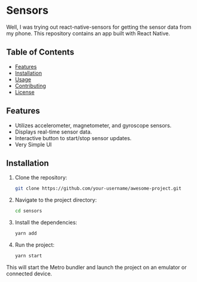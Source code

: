 # Sensors

Well, I was trying out react-native-sensors for getting the sensor data from my phone. This repository contains an app built with React Native.

## Table of Contents

- [Features](#features)
- [Installation](#installation)
- [Usage](#usage)
- [Contributing](#contributing)
- [License](#license)

## Features

- Utilizes accelerometer, magnetometer, and gyroscope sensors.
- Displays real-time sensor data.
- Interactive button to start/stop sensor updates.
- Very Simple UI

## Installation

1. Clone the repository:

   ```bash
   git clone https://github.com/your-username/awesome-project.git
2. Navigate to the project directory:

    ```bash
    cd sensors

3. Install the dependencies:

    ```bash
    yarn add
4. Run the project:
    ```bash
    yarn start

This will start the Metro bundler and launch the project on an emulator or connected device.